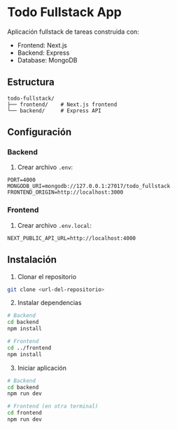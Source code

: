 # Todo Fullstack App

Aplicación fullstack de tareas construida con:
- Frontend: Next.js
- Backend: Express
- Database: MongoDB

## Estructura
```
todo-fullstack/
├── frontend/    # Next.js frontend
└── backend/     # Express API
```

## Configuración

### Backend
1. Crear archivo `.env`:
```
PORT=4000
MONGODB_URI=mongodb://127.0.0.1:27017/todo_fullstack
FRONTEND_ORIGIN=http://localhost:3000
```

### Frontend
1. Crear archivo `.env.local`:
```
NEXT_PUBLIC_API_URL=http://localhost:4000
```

## Instalación

1. Clonar el repositorio
```bash
git clone <url-del-repositorio>
```

2. Instalar dependencias
```bash
# Backend
cd backend
npm install

# Frontend
cd ../frontend
npm install
```

3. Iniciar aplicación
```bash
# Backend
cd backend
npm run dev

# Frontend (en otra terminal)
cd frontend
npm run dev
```
